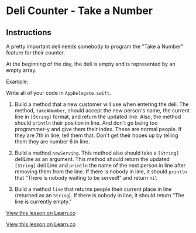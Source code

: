 

# Deli Counter - Take a Number

## Instructions

A pretty important deli needs somebody to program the "Take a Number" feature for their counter.

At the beginning of the day, the deli is empty and is represented by an empty array.

Example: 


Write all of your code in `AppDelegate.swift`. 

1. Build a method that a new customer will use when entering the deli. The method, `takeANumber`, should accept the new person's name, the current line in `[String]` format, and return the updated line. Also, the method should `println` their position in line. And don't go being too programmer-y and give them their index. These are normal people. If they are 7th in line, tell them that. Don't get their hopes up by telling them they are number 6 in line.

2. Build a method `nowServing`. This method also should take a `[String]` deliLine as an argument. This method should return the updated `[String]` deli Line and `println` the name of the next person in line after removing them from the line. If there is nobody in line, it should `println` that "There is nobody waiting to be served!" and return `nil`

3. Build a method `line` that returns people their current place in line (returned as an `String`). If there is nobody in line, it should return "The line is currently empty."

<a href='https://learn.co/lessons/swift-deli-counter' data-visibility='hidden'>View this lesson on Learn.co</a>

<a href='https://learn.co/lessons/swift-deli-counter' data-visibility='hidden'>View this lesson on Learn.co</a>
